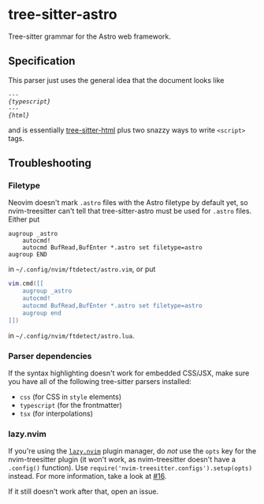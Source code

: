 # tree-sitter-astro

Tree-sitter grammar for the Astro web framework.

## Specification

This parser just uses the general idea that the document looks like
<pre><code>---
<i>{typescript}</i>
---
<i>{html}</i>
</pre></code>

and is essentially [tree-sitter-html](https://github.com/tree-sitter/tree-sitter-html) plus two snazzy ways to write `<script>` tags.


## Troubleshooting

### Filetype

Neovim doesn't mark `.astro` files with the Astro filetype by default yet, so nvim-treesitter can't tell that tree-sitter-astro must be used for `.astro` files. Either put 

```vim
augroup _astro
    autocmd!
    autocmd BufRead,BufEnter *.astro set filetype=astro
augroup END
```
in `~/.config/nvim/ftdetect/astro.vim`, or put

```lua
vim.cmd([[
    augroup _astro
    autocmd!
    autocmd BufRead,BufEnter *.astro set filetype=astro
    augroup end
]])
```
in `~/.config/nvim/ftdetect/astro.lua`.

### Parser dependencies

If the syntax highlighting doesn't work for embedded CSS/JSX, make sure you have all of the following tree-sitter parsers installed:

- `css` (for CSS in `style` elements)
- `typescript` (for the frontmatter)
- `tsx` (for interpolations)

### lazy.nvim

If you're using the [`lazy.nvim`](https://github.com/folke/lazy.nvim) plugin manager, do _not_ use the `opts` key for the nvim-treesitter plugin (it won't work, as nvim-treesitter doesn't have a `.config()` function). Use `require('nvim-treesitter.configs').setup(opts)` instead. For more information, take a look at [#16](https://github.com/virchau13/tree-sitter-astro/issues/16).

If it still doesn't work after that, open an issue.
